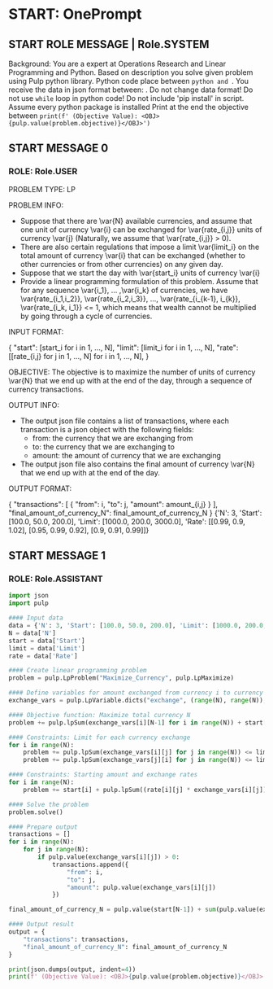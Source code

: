 # START: OnePrompt 
## START ROLE MESSAGE | Role.SYSTEM 
Background: You are a expert at Operations Research and Linear Programming and Python. Based on description you solve given problem using Pulp python library. Python code place between ```python and ```. You receive the data in json format between: <DATA></DATA>. Do not change data format! Do not use `while` loop in python code! Do not include 'pip install' in script. Assume every python package is installed Print at the end the objective between <OBJ></OBJ> `print(f' (Objective Value): <OBJ>{pulp.value(problem.objective)}</OBJ>')`  
## START MESSAGE 0 
### ROLE: Role.USER
<DESCRIPTION>
PROBLEM TYPE: LP

PROBLEM INFO: 

- Suppose that there are \var{N} available currencies, and assume that one unit of currency \var{i} can be exchanged for \var{rate_{i,j}} units of currency \var{j} (Naturally, we assume that \var{rate_{i,j}} > 0).
- There are also certain regulations that impose a limit \var{limit_i} on the total amount of currency \var{i} that can be exchanged (whether to other currencies or from other currencies) on any given day.
- Suppose that we start the day with \var{start_i} units of currency \var{i}
- Provide a linear programming formulation of this problem. Assume that for any sequence \var{i_1}, … ,\var{i_k} of currencies, we have \var{rate_{i_1,i_2}}, \var{rate_{i_2,i_3}}, ..., \var{rate_{i_{k-1}, i_{k}}, \var{rate_{i_k, i_1}} <= 1, which means that wealth cannot be multiplied by going through a cycle of currencies.

INPUT FORMAT: 

{
    "start": [start_i for i in 1, ..., N],
    "limit": [limit_i for i in 1, ..., N],
    "rate": [[rate_{i,j} for j in 1, ..., N] for i in 1, ..., N],
}

OBJECTIVE: The objective is to maximize the number of units of currency \var{N} that we end up with at the end of the day, through a sequence of currency transactions.

OUTPUT INFO: 

- The output json file contains a list of transactions, where each transaction is a json object with the following fields:
    - from: the currency that we are exchanging from
    - to: the currency that we are exchanging to
    - amount: the amount of currency that we are exchanging
- The output json file also contains the final amount of currency \var{N} that we end up with at the end of the day.

OUTPUT FORMAT: 

{
    "transactions": [
        {
            "from": i,
            "to": j,
            "amount": amount_{i,j}
        }
    ],
    "final_amount_of_currency_N": final_amount_of_currency_N
}
</DESCRIPTION>
<DATA>
{'N': 3, 'Start': [100.0, 50.0, 200.0], 'Limit': [1000.0, 200.0, 3000.0], 'Rate': [[0.99, 0.9, 1.02], [0.95, 0.99, 0.92], [0.9, 0.91, 0.99]]}</DATA>


## START MESSAGE 1 
### ROLE: Role.ASSISTANT
```python
import json
import pulp

#### Input data
data = {'N': 3, 'Start': [100.0, 50.0, 200.0], 'Limit': [1000.0, 200.0, 3000.0], 'Rate': [[0.99, 0.9, 1.02], [0.95, 0.99, 0.92], [0.9, 0.91, 0.99]]}
N = data['N']
start = data['Start']
limit = data['Limit']
rate = data['Rate']

#### Create linear programming problem
problem = pulp.LpProblem("Maximize_Currency", pulp.LpMaximize)

#### Define variables for amount exchanged from currency i to currency j
exchange_vars = pulp.LpVariable.dicts("exchange", (range(N), range(N)), lowBound=0)

#### Objective function: Maximize total currency N
problem += pulp.lpSum(exchange_vars[i][N-1] for i in range(N)) + start[N-1], "Total_Currency_N"

#### Constraints: Limit for each currency exchange
for i in range(N):
    problem += pulp.lpSum(exchange_vars[i][j] for j in range(N)) <= limit[i], f"Limit_{i}"
    problem += pulp.lpSum(exchange_vars[j][i] for j in range(N)) <= limit[i], f"Limit_From_{i}"

#### Constraints: Starting amount and exchange rates
for i in range(N):
    problem += start[i] + pulp.lpSum((rate[i][j] * exchange_vars[i][j]) for j in range(N)) - pulp.lpSum((exchange_vars[j][i]) for j in range(N)) >= 0, f"Starting_Amount_{i}"

#### Solve the problem
problem.solve()

#### Prepare output
transactions = []
for i in range(N):
    for j in range(N):
        if pulp.value(exchange_vars[i][j]) > 0:
            transactions.append({
                "from": i,
                "to": j,
                "amount": pulp.value(exchange_vars[i][j])
            })

final_amount_of_currency_N = pulp.value(start[N-1]) + sum(pulp.value(exchange_vars[i][N-1]) for i in range(N))

#### Output result
output = {
    "transactions": transactions,
    "final_amount_of_currency_N": final_amount_of_currency_N
}

print(json.dumps(output, indent=4))
print(f' (Objective Value): <OBJ>{pulp.value(problem.objective)}</OBJ>')
```

